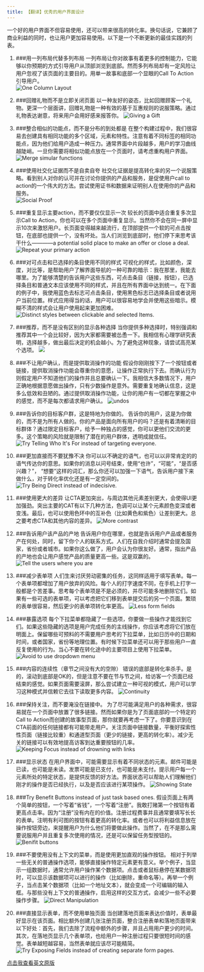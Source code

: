 ```yaml
---
title: 【翻译】优秀的用户界面设计
---
```


一个好的用户界面不但容易使用，还可以带来很高的转化率。换句话说，它兼顾了商业利益的同时，也让用户更加容易使用。以下是一个不断更新的最佳实践的列表。  

1. ###用一列布局代替多列布局
一列布局让你对故事有着更多的控制能力，它能够以你预期的方式引导用户从顶部浏览到底部。然而多列布局却有一定风险让用户忽视了该页面的主要目的。用单一故事和底部一个显眼的Call To Action引导用户。  
![One Column Layout](http://www.goodui.org/images/idea001.png)

2. ###回赠礼物而不是立即关闭页面
以一种友好的姿态，比如回赠顾客一个礼物。更深一个层面讲，回赠礼物是一种有效的基于互惠规则的说服策略。通过礼物表达谢意，将来用户会用好感来报答你。 
![Giving a Gift](http://www.goodui.org/images/idea002.png)

3. ###整合相似的功能点，而不是分布的到处都是
在整个构建过程中，我们很容易去创建具有相同功能的多个区域，元素和特性。注意有着不同标签的相同功能点，因为他们给用户造成一种压力。通常界面中片段越多，用户的学习曲线越陡峭。一旦你需要将相似功能点放在一个页面时，请考虑重构用户界面。
![Merge simular functions](http://www.goodui.org/images/idea003.png)

4. ###使用社交化证据而不是自卖自夸
社交化证据是提高转化率的另一个说服策略。看到别人对你的认可并在讨论你提供的产品和服务，是促使用户call to action的一个伟大的方法。尝试使用证书和数据来证明别人在使用你的产品和服务。  
![Social Proof](http://www.goodui.org/images/idea004.png)

5. ###重复显示主要action，而不要仅仅显示一次
较长的页面中适合重复多次显示Call to Action，你也可以在多个页面中重复显示。当然你不会在同一屏中显示10次来激怒用户。长页面变得越来越流行，在顶部提供一个软的可点击按钮，在底部也提供一个，没有坏处。当人们浏览到底部时，他们停下来思考该干什么————a potential solid place to make an offer or close a deal.
![Repeat your primary action](http://www.goodui.org/images/idea005.png)

6. ###对可点击和已选择的条目使用不同的样式
可视化的样式，比如颜色，深度，对比等，是帮助用户了解界面导航的一种可靠的暗示：我在那里，我能去哪里。为了能够清楚的告诉用户这些东西，可点击条目（链接，按钮），已选择条目和普通文本应该使用不同的样式，并且在所有界面中达到统一。在下面的例子中，我使用蓝色去标志可点击条目，使用黑色标志已选择条目或者说用户当前位置。样式应用得当的话，用户可以很容易地学会并使用这些暗示。模糊不清的样式会让用户使用起来更加困难。
![Distinct styles between clickable and selected Items.](http://www.goodui.org/images/idea006.png)

7. ###推荐，而不是没有区别的显示各种选择
当你提供多种选择时，特别强调和推荐其中一个会比较好，因为大家都需要被怂恿一下。我相信有心理学研究表明，选择越多，做出最后决定的机会越小。为了避免这种现象，请尝试高亮某个选项。
![](http://www.goodui.org/images/idea007.png)

8. ###不让用户确认，而是提供取消操作的功能
假设你刚刚按下了一个按钮或者链接，提供取消操作功能会尊重你的意愿，让操作正常执行下去。而确认行为则假定用户不知道他们的操作并且总要确认一下。我相信大多数情况下，用户正确地根据意愿做出操作，只有少数操作是意外。需要重复地确认信息，这是多么低效和丑陋的。通过提供取消操作功能，让你的用户有一切都在掌握之中的感觉，而不是每次都请求用户确认。
![undos](http://www.goodui.org/images/idea008.png)

9. ###告诉你的目标客户群，这是特地为你做的。
告诉你的用户，这是为你做的，而不是为所有人做的。你的产品是面向所有用户的吗？还是有着清晰的目标群体？通过限定目标客户，给予一种独占的感觉，你可以更他们交流的更多。这个策略的风险就是限制了潜在的用户群体，透明成就信任。
![Try Telling Who It's For instead of targeting everyone.](http://www.goodui.org/images/idea009.png)

10. ###更加直接而不要犹豫不决
你可以以不确定的语气，也可以以非常肯定的的语气传达你的意思。如果你的消息以问号结束，使用“也许”，“可能”，“是否感兴趣？”， “想要”这样的词汇，那么你还可以加强一下语气，告诉用户接下来做什么，对于转化率优化还是有一定空间的。
![Try Being Direct instead of indecisive.](http://www.goodui.org/images/idea010.png)

11. ###使用更大的差异
让CTA更加突出，与周边其他元素差别更大，会使得UI更加强劲。突出主要的CAT有以下几种方法，色调可以让某个元素颜色变深或者变浅。最后，也可以使用色环中的互补色（比如黄色和紫色）让差别更大。总之要考虑CTA和其他内容的差异。
![More contrast](http://www.goodui.org/images/idea011.png)

12. ###告诉用户该产品的产地
告诉用户你在哪里，也就是告诉用户产品或者服务产在何处，同时，留下你个人的联系方式。人们在自我介绍时通常会提及国家，省份或者城市。如果你这么做了，用户会认为你很友好。通常，指出产品的产地也会让用户感觉产品的质量更高一些。这是双赢的。
![Tell the users where you are](http://www.goodui.org/images/idea012.png)

13. ###减少表单项
人们生来讨厌劳动密集的任务，这同样适用于填写表单。每一个表单项都增加了用户放弃的风险。每个人的打字速度不同，在手机上打字一般都是个苦差事。思考每个表单项是不是必须的，并尽可能多地删除它们。如果有一些可选的表单项，可以考虑把它们移到表单提交后的另一个页面。繁琐的表单很容易，然后更少的表单项转化率更高。
![Less form fields](http://www.goodui.org/images/idea013.png)

14. ###暴露选项
每个下拉菜单都隐藏了一些选项，你要做一些操作才能找到它们。如果这些隐藏的选项是用户完成任务的主线操作，你应该考虑将它们放在明面上。保留哪些可预料的不需要用户思考的下拉菜单，比如日历中的日期和时间，或者国家，省份等地理位置。有时候下拉菜单还可以用于那些用户一直反复使用的行为。当心不要在转化途中的主要项目上使用下拉菜单。
![Avoid to use dropdown menu](http://www.goodui.org/images/idea014.png)

15. ###内容的连续性（章节之间没有大的空隙）
错误的底部是转化率杀手。是的，滚动到底部是OK的，但是注意不要在节与节之间，给访客一个页面已经结束的感觉。如果页面需要滚屏，那么尝试建立一种可视的模式，用户可以学习这种模式并信赖它去往下读取更多内容。
![Continuity](http://www.goodui.org/images/idea015.png)

16. ###保持关注，而不要淹没在链接中。
为了尽可能满足用户的各种需求，很容易就在一个页面中放置了很多链接。然而如果你是为了页面底部的一个特定的Call to Action而创建的故事型页面，那你就要再考虑一下了。你要意识到在CTA前面的任何链接都有可能带走用户。关注页面中链接数量，平衡好探索性性页面（链接比较重）和通道型页面（更少的链接，更高的转化率）。减少无关的链接可以有效地提高访客到达重要按钮的几率。
![Keeping Focus instead of drowning with links](http://www.goodui.org/images/idea016.png)

17. ###显示状态
在用户界面中，可能需要显示有着不同状态的元素。邮件可能是已读，也可能是未读。发票可能是已支付，也可能是未支付。提示用户每一个元素所处的特定状态，是提供反馈的好方法。界面状态可以帮助人们理解他们刚才的操作是否已经执行，以及是否应该进行某项操作。
![Showing State](http://www.goodui.org/images/idea017.png)

18. ###Try Benefit Buttons instead of just task based ones.
假设页面上有两个简单的按钮，一个写着“省钱”，一个写着“注册”。我敢打赌第一个按钮有着更高点击率。因为“注册”没有内在的价值。注册过程费事并且通常要填写长长的表单。注明有利可图的按钮有着更高的转化率。或者也可以将利益信息放在操作按钮旁边，来提醒用户为什么他们将要做此操作。当然了，在不是那么需要说服用户并且重复多次使用的情况，还是可以保留任务型按钮的。
![Benifit buttons](http://www.goodui.org/images/idea018.png)

19. ###不要使用没有上下文的菜单，而是使用更加直观的操作按钮。
相对于列举一些无关的普通操作选项，能够直接操作特定元素更有意义。举个例子，当显示一组数据时，通常允许用户操作某个数据项。点击或者鼠标悬停在某数据项时，可以显示该数据项可以进行的操作（比如删除，重命名等）。再举一个例子，当点击某个数据项（比如一个地址文本），就会变成一个可编辑的输入框。与那些没有上下文的普通操作，启用这样的交互方式，会减少一些不必要操作步骤。
![Direct Manipulation](http://www.goodui.org/images/idea019.png)

20. ###直接显示表单，而不使用单独页面
当创建落地页面来表达价值时，表单最好显示在该页面。相比额外创建几张注册页面，整合注册表单和落地页面带来以下好处：首先，我们去除了流程中额外的步骤，并且占用用户更少的时间。其次，在落地页显示几个表单项，也给用户一种注册过程只要很短时间的感觉。表单越短越容易，当然表单就应该尽可能精简。
![Try Exposing Fields instead of creating separate form pages.](http://www.goodui.org/images/idea020.png)

[点击我查看英文原版](http://www.goodui.org/) 
